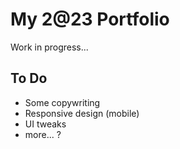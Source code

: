 # My 2@23 Portfolio

Work in progress...

## To Do

- Some copywriting
- Responsive design (mobile)
- UI tweaks
- more... ?
